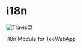 i18n
====
![TravisCI](https://travis-ci.org/teewebapp/i18n.svg?branch=master)

I18n Module for TeeWebApp
